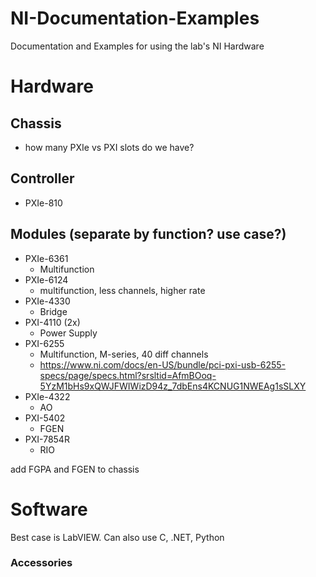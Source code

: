 # NI-Documentation-Examples
Documentation and Examples for using the lab's NI Hardware 

# Hardware
## Chassis
- how many PXIe vs PXI slots do we have?
## Controller
- PXIe-810
## Modules (separate by function? use case?)
- PXIe-6361
    - Multifunction
- PXIe-6124
    - multifunction, less channels, higher rate
- PXIe-4330
    - Bridge
- PXI-4110 (2x)
    - Power Supply
- PXI-6255
    - Multifunction, M-series, 40 diff channels
    - https://www.ni.com/docs/en-US/bundle/pci-pxi-usb-6255-specs/page/specs.html?srsltid=AfmBOoq-5YzM1bHs9xQWJFWIWizD94z_7dbEns4KCNUG1NWEAg1sSLXY
- PXIe-4322
    - AO
- PXI-5402
    - FGEN
- PXI-7854R
    - RIO

add FGPA and FGEN to chassis

# Software
Best case is LabVIEW. Can also use C, .NET, Python

### Accessories

